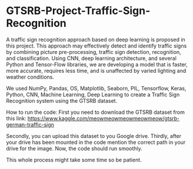 # GTSRB-Project-Traffic-Sign-Recognition

A traffic sign recognition approach based on deep learning is proposed in this project. This approach may effectively detect and identify traffic signs by combining picture pre-processing, traffic sign detection, recognition, and classification. Using CNN, deep learning architecture, and several Python and Tensor-Flow libraries, we are developing a model that is faster, more accurate, requires less time, and is unaffected by varied lighting and weather conditions.

We used NumPy, Pandas, OS, Matplotlib, Seaborn, PIL, Tensorflow, Keras, Python, CNN, Machine Learning, Deep Learning to create a Traffic Sign Recognition system using the GTSRB dataset.

How to run the code:
First you need to download the GTSRB dataset from this link: https://www.kaggle.com/meowmeowmeowmeowmeow/gtsrb-german-traffic-sign

Secondly, you can upload this dataset to you Google drive.
Thirdly, after your drive has been mounted in the code mention the correct path in your drive for the image.
Now, the code should run smoothly.

This whole process might take some time so be patient.
